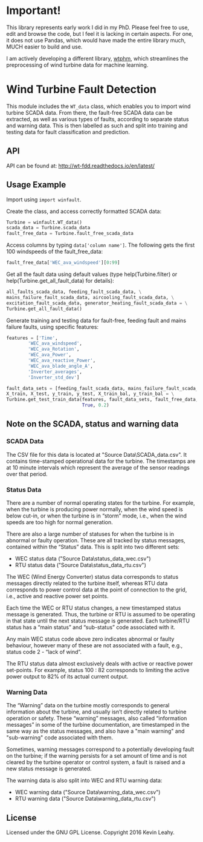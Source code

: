 # Important!
This library represents early work I did in my PhD. Please feel free to use, edit and browse the code, but I feel it is lacking in certain aspects. For one, it does not use Pandas, which would have made the entire library much, MUCH easier to build and use.

I am actively developing a different library, [wtphm](https://github.com/lkev/wtphm), which streamlines the preprocessing of wind turbine data for machine learning.

# Wind Turbine Fault Detection

This module includes the `WT_data` class, which enables you to import wind
turbine SCADA data. From there, the fault-free SCADA data can be extracted, as
well as various types of faults, according to separate status and warning data.
This is then labelled as such and split into training and testing data for fault
classification and prediction.

## API
API can be found at: http://wt-fdd.readthedocs.io/en/latest/

## Usage Example

Import using ``import winfault``.

Create the class, and access correctly formatted SCADA data:

```python
Turbine = winfault.WT_data()
scada_data = Turbine.scada_data
fault_free_data = Turbine.fault_free_scada_data
```

Access columns by typing ``data['column name']``. The following gets the first 100 windspeeds of the fault_free_data:

```python
fault_free_data['WEC_ava_windspeed'][0:99]
```

Get all the fault data using default values (type help(Turbine.filter) or help(Turbine.get_all_fault_data) for details):

```python
all_faults_scada_data, feeding_fault_scada_data, \
mains_failure_fault_scada_data, aircooling_fault_scada_data, \
excitation_fault_scada_data, generator_heating_fault_scada_data = \
Turbine.get_all_fault_data()
```

Generate training and testing data for fault-free, feeding fault and mains failure faults, using specific features:

```python
features = ['Time',
        'WEC_ava_windspeed',
        'WEC_ava_Rotation',
        'WEC_ava_Power',
        'WEC_ava_reactive_Power',
        'WEC_ava_blade_angle_A',
        'Inverter_averages',
        'Inverter_std_dev']

fault_data_sets = [feeding_fault_scada_data, mains_failure_fault_scada_data]
X_train, X_test, y_train, y_test, X_train_bal, y_train_bal = \
Turbine.get_test_train_data(features, fault_data_sets, fault_free_data,
                            True, 0.2)
```

## Note on the SCADA, status and warning data

### SCADA Data

The CSV file for this data is located at "Source Data\\SCADA_data.csv". It
contains time-stamped operational data for the turbine. The timestamps are at 10
minute intervals which represent the average of the sensor readings over that
period.

### Status Data

There are a number of normal operating states for the turbine. For example, when
the turbine is producing power normally, when the wind speed is below cut-in, or when the turbine is in “storm” mode, i.e., when the wind speeds are too high for normal generation.

There are also a large number of statuses for when the turbine is in abnormal or
faulty operation. These are all tracked by status messages, contained within the “Status”
data. This is split into two different sets:

* WEC status data ("Source Data\\status_data_wec.csv")
* RTU status data ("Source Data\\status_data_rtu.csv")

The WEC (Wind Energy Converter) status data corresponds to status messages directly
related to the turbine itself, whereas RTU data corresponds to power control data
at the point of connection to the grid, i.e., active and reactive power set points.

Each time the WEC or RTU status changes, a new timestamped status message is generated.
Thus, the turbine or RTU is assumed to be operating in that state until the next status
message is generated. Each turbine/RTU status has a “main status” and “sub-status” code
associated with it.

Any main WEC status code above zero indicates abnormal or faulty behaviour, however
many of these are not associated with a fault, e.g., status code 2 - “lack of wind”.

The RTU status data almost exclusively deals with active or reactive power set-points. For example, status 100 : 82 corresponds to limiting the active power output to 82% of
its actual current output.

### Warning Data
The “Warning” data on the turbine mostly corresponds to general information about
the turbine, and usually isn’t directly related to turbine operation or safety.
These “warning” messages, also called “information messages” in some of the turbine documentation, are timestamped in the same way as the status messages, and also
have a "main warning" and "sub-warning" code associated with them.

Sometimes, warning messages correspond to a potentially developing fault on the
turbine; if the warning persists for a set amount of time and is not cleared by
the turbine operator or control system, a fault is raised and a new status message
is generated.

The warning data is also split into WEC and RTU warning data:

* WEC warning data ("Source Data\\warning_data_wec.csv")
* RTU warning data ("Source Data\\warning_data_rtu.csv")


## License
Licensed under the GNU GPL License.
Copyright 2016 Kevin Leahy.
